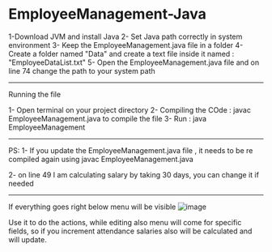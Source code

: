 # EmployeeManagement-Java
1-Download JVM and install Java
2- Set Java path correctly in system environment
3- Keep the EmployeeManagement.java file in a folder
4- Create a folder named "Data" and create a text file inside it named : "EmployeeDataList.txt"
5- Open the EmployeeManagement.java file and on line 74 change the path to your system path

----
Running the file

1- Open terminal on your project directory
2- Compiling the COde : javac EmployeeManagement.java to compile the file
3- Run : java EmployeeManagement

----------------
PS:
1- If you update the EmployeeManagement.java file , it needs to be re compiled again using
javac EmployeeManagement.java

2- on line 49 I am calculating salary by taking 30 days, you can change it if needed

--------------------------------------------------------------------------

If everything goes right below menu will be visible
![image](https://user-images.githubusercontent.com/7919757/206890910-a1cfb58c-bab6-471a-ba02-3039875078cb.png)


Use it to do the actions, while editing also menu will come for specific fields, so if you increment attendance salaries also will be calculated and will update.


	


